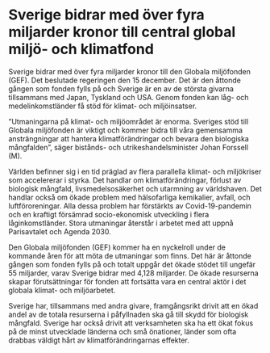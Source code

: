 # Sverige bidrar med över fyra miljarder kronor till central global miljö- och klimatfond

Sverige bidrar med över fyra miljarder kronor till den Globala miljöfonden (GEF). Det beslutade regeringen den 15 december. Det är den åttonde gången som fonden fylls på och Sverige är en av de största givarna tillsammans med Japan, Tyskland och USA. Genom fonden kan låg- och medelinkomstländer få stöd för klimat- och miljöinsatser.

”Utmaningarna på klimat- och miljöområdet är enorma. Sveriges stöd till Globala miljöfonden är viktigt och kommer bidra till våra gemensamma ansträngningar att hantera klimatförändringar och bevara den biologiska mångfalden”, säger bistånds- och utrikeshandelsminister Johan Forssell (M).

Världen befinner sig i en tid präglad av flera parallella klimat- och miljökriser som accelererar i styrka. Det handlar om klimatförändringar, förlust av biologisk mångfald, livsmedelsosäkerhet och utarmning av världshaven. Det handlar också om ökade problem med hälsofarliga kemikalier, avfall, och luftföroreningar. Alla dessa problem har förstärkts av Covid-19-pandemin och en kraftigt försämrad socio-ekonomisk utveckling i flera låginkomstländer. Stora utmaningar återstår i arbetet med att uppnå Parisavtalet och Agenda 2030.

Den Globala miljöfonden (GEF) kommer ha en nyckelroll under de kommande åren för att möta de utmaningar som finns. Det här är åttonde gången som fonden fylls på och totalt uppgår det ökade stödet till ungefär 55 miljarder, varav Sverige bidrar med 4,128 miljarder. De ökade resurserna skapar förutsättningar för fonden att fortsätta vara en central aktör i det globala klimat- och miljöarbetet.

Sverige har, tillsammans med andra givare, framgångsrikt drivit att en ökad andel av de totala resurserna i påfyllnaden ska gå till skydd för biologisk mångfald. Sverige har också drivit att verksamheten ska ha ett ökat fokus på de minst utvecklade länderna och små önationer, länder som ofta drabbas väldigt hårt av klimatförändringarnas effekter.
